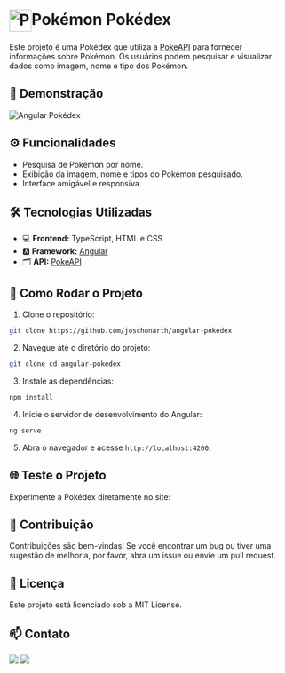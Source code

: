 # <img src="https://raw.githubusercontent.com/PokeAPI/sprites/master/sprites/items/poke-ball.png" alt="Pokébola" align="center" width="40"/>Pokémon Pokédex 

Este projeto é uma Pokédex que utiliza a [PokeAPI](https://pokeapi.co/) para fornecer informações sobre Pokémon. Os usuários podem pesquisar e visualizar dados como imagem, nome e tipo dos Pokémon.

## 🎥 Demonstração

![Angular Pokédex](assets)

## ⚙️ Funcionalidades

- Pesquisa de Pokémon por nome.
- Exibição da imagem, nome e tipos do Pokémon pesquisado.
- Interface amigável e responsiva.

## 🛠️ Tecnologias Utilizadas 

- 💻 **Frontend:** TypeScript, HTML e CSS
- 🅰️ **Framework:** [Angular](https://angular.io/)
- 🗂️ **API:** [PokeAPI](https://pokeapi.co/)

## 🚀 Como Rodar o Projeto 

1. Clone o repositório:

```bash
git clone https://github.com/joschonarth/angular-pokedex
```

2. Navegue até o diretório do projeto:

```bash
git clone cd angular-pokedex
```

3. Instale as dependências:

```bash
npm install
```

4. Inicie o servidor de desenvolvimento do Angular:

```bash
ng serve
```

5. Abra o navegador e acesse `http://localhost:4200`.

## 🌐 Teste o Projeto 

Experimente a Pokédex diretamente no site: 

## 🤝 Contribuição 

Contribuições são bem-vindas! Se você encontrar um bug ou tiver uma sugestão de melhoria, por favor, abra um issue ou envie um pull request.

## 📜 Licença 

Este projeto está licenciado sob a MIT License.

## 📫 Contato 

<div>
    <a href="https://www.linkedin.com/in/joschonarth/" target="_blank"><img src="https://img.shields.io/badge/LinkedIn-0077B5?style=for-the-badge&logo=linkedin&logoColor=white" target="_blank"></a>
    <a href="mailto:joschonarth@gmail.com" target="_blank"><img src="https://img.shields.io/badge/Gmail-D14836?style=for-the-badge&logo=gmail&logoColor=white" target="_blank"></a>
</div>
